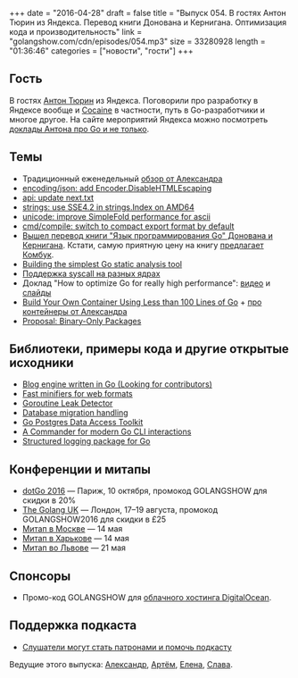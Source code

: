 +++
date = "2016-04-28"
draft = false
title = "Выпуск 054. В гостях Антон Тюрин из Яндекса. Перевод книги Донована и Кернигана. Оптимизация кода и производительность"
link = "golangshow.com/cdn/episodes/054.mp3"
size = 33280928
length = "01:36:46"
categories = ["новости", "гости"]
+++

## Гость
В гостях [Антон Тюрин](https://www.linkedin.com/in/antontyurin) из Яндекса. Поговорили про разработку в Яндексе вообще и  [Cocaine](https://tech.yandex.ru/cocaine/) в частности, путь в Go-разработчики и многое другое. На сайте мероприятий Яндекса можно посмотреть [доклады Антона про Go и не только](https://events.yandex.ru/lib/people/45527/).

## Темы
- Традиционный еженедельный [обзор от Александра](https://github.com/LK4D4/report/blob/master/reports/golang-04-27.md)
 - [encoding/json: add Encoder.DisableHTMLEscaping](https://github.com/golang/go/commit/ab52ad894f453a02153fb2bc106d08c47ba643b6)
 - [api: update next.txt](https://github.com/golang/go/commit/f7d19672f273ecb600d0b0db32990d1a6462a898)
 - [strings: use SSE4.2 in strings.Index on AMD64](https://github.com/golang/go/commit/6b02a1924725688b4d264065454ac5287fbed535)  
 - [unicode: improve SimpleFold performance for ascii](https://github.com/golang/go/commit/e607abbfd6e0550c13f4fa7b666d033eb9b14759)
 - [cmd/compile: switch to compact export format by default](https://github.com/golang/go/commit/7538b1db8ec0d82a623847fe5987f1988fe16448)
- [Вышел перевод книги "Язык программирования Go" Донована и Кернигана](http://www.williamspublishing.com/Books/978-5-8459-2051-5.html). Кстати, самую приятную цену на книгу [предлагает Комбук](http://www.combook.ru/product/11265994/).
- [Building the simplest Go static analysis tool](https://blog.cloudflare.com/building-the-simplest-go-static-analysis-tool/)
- [Поддержка syscall на разных ядрах](https://sourcegraph.com/github.com/golang/go@a1ef950a15517bca223d079a6cf65948c3db9694/-/blob/src/internal/syscall/unix/getrandom_linux.go#L52)
- Доклад "How to optimize Go for really high performance":  [видео](https://youtu.be/ZuQcbqYK0BY) и [слайды](https://docs.google.com/presentation/d/1Zu0BdbhMRar7ycEwDi8jepGokTXTDXlKFf7C13tusuI/edit?pref=2&pli=1#slide=id.p)
- [Build Your Own Container Using Less than 100 Lines of Go](http://www.infoq.com/articles/build-a-container-golang) + [про контейнеры от Александра](http://lk4d4.darth.io/categories/containers/)  
- [Proposal: Binary-Only Packages](https://github.com/golang/proposal/blob/master/design/2775-binary-only-packages.md)

## Библиотеки, примеры кода и другие открытые исходники
- [Blog engine written in Go (Looking for contributors)](https://github.com/dinever/dingo)
- [Fast minifiers for web formats](https://github.com/tdewolff/minify)
- [Goroutine Leak Detector](https://github.com/fortytw2/leaktest)
- [Database migration handling](https://github.com/mattes/migrate)
- [Go Postgres Data Access Toolkit](https://github.com/mgutz/dat)
- [A Commander for modern Go CLI interactions](https://github.com/spf13/cobra)
- [Structured logging package for Go](https://github.com/apex/log)

## Конференции и митапы
- [dotGo 2016](http://www.dotgo.eu) — Париж, 10 октября, промокод GOLANGSHOW для скидки в 20%
- [The Golang UK](http://golanguk.com) — Лондон, 17–19 августа, промокод GOLANGSHOW2016 для скидки в £25
- [Митап в Москве](http://www.meetup.com/Golang-Moscow/events/230289501/) — 14 мая
- [Митап в Харькове](http://www.meetup.com/Kharkiv-Go-DevOps-Meetup/events/230286553/) — 14 мая
- [Митап во Львове](http://www.meetup.com/Lviv-Golang-Group/events/230225272/) — 21 мая

## Спонсоры
- Промо-код GOLANGSHOW для [облачного хостинга DigitalOcean](https://www.digitalocean.com/?utm_campaign=golangshow&utm_medium=podcast&refcode=63eedb038a3e).

## Поддержка подкаста
- [Слушатели могут стать патронами и помочь подкасту](https://www.patreon.com/golangshow)

Ведущие этого выпуска: [Александр](https://twitter.com/LK4D4math), [Артём](https://twitter.com/miolini), [Елена](https://twitter.com/webdeva), [Слава](https://twitter.com/m0sth8).
